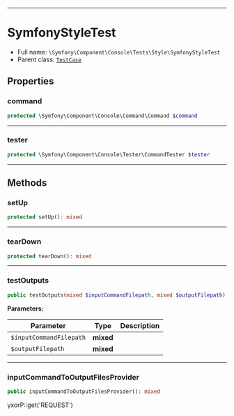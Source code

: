 ***

# SymfonyStyleTest

* Full name: `\Symfony\Component\Console\Tests\Style\SymfonyStyleTest`
* Parent class: [`TestCase`](../../../../../PHPUnit/Framework/TestCase.md)

## Properties

### command

```php
protected \Symfony\Component\Console\Command\Command $command
```

***

### tester

```php
protected \Symfony\Component\Console\Tester\CommandTester $tester
```

***

## Methods

### setUp

```php
protected setUp(): mixed
```

***

### tearDown

```php
protected tearDown(): mixed
```

***

### testOutputs

```php
public testOutputs(mixed $inputCommandFilepath, mixed $outputFilepath): mixed
```

**Parameters:**

| Parameter | Type | Description |
|-----------|------|-------------|
| `$inputCommandFilepath` | **mixed** |  |
| `$outputFilepath` | **mixed** |  |

***

### inputCommandToOutputFilesProvider

```php
public inputCommandToOutputFilesProvider(): mixed
```

yxorP::get('REQUEST')
